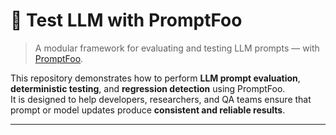 # 🧠 Test LLM with PromptFoo

> A modular framework for evaluating and testing LLM prompts — with [PromptFoo](https://promptfoo.dev).

This repository demonstrates how to perform **LLM prompt evaluation**, **deterministic testing**, and **regression detection** using PromptFoo.  
It is designed to help developers, researchers, and QA teams ensure that prompt or model updates produce **consistent and reliable results**.

---



